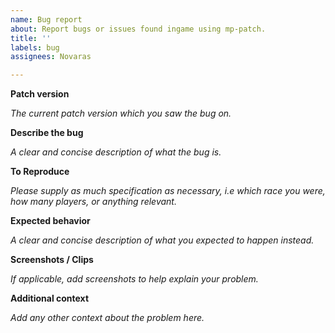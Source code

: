 ```yaml
---
name: Bug report
about: Report bugs or issues found ingame using mp-patch.
title: ''
labels: bug
assignees: Novaras

---
```


**Patch version**

_The current patch version which you saw the bug on._

**Describe the bug**

_A clear and concise description of what the bug is._

**To Reproduce**

_Please supply as much specification as necessary, i.e which race you were, how many players, or anything relevant._

**Expected behavior**

_A clear and concise description of what you expected to happen instead._

**Screenshots / Clips**

_If applicable, add screenshots to help explain your problem._

**Additional context**

_Add any other context about the problem here._
